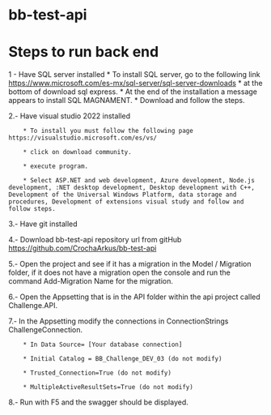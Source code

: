 # bb-test-api
# Steps to run back end
1 - Have SQL server installed
        * To install SQL server, go to the following link https://www.microsoft.com/es-mx/sql-server/sql-server-downloads 
        * at the bottom of download sql express.
        * At the end of the installation a message appears to install SQL MAGNAMENT.
        * Download and follow the steps.
		
2.-  Have visual studio 2022 installed

        * To install you must follow the following page https://visualstudio.microsoft.com/es/vs/
	
        * click on download community.
	
        * execute program.
	
        * Select ASP.NET and web development, Azure development, Node.js development, :NET desktop development, Desktop development with C++, Development of the Universal Windows Platform, data storage and procedures, Development of extensions visual study and follow and follow steps.
	
3.- Have git installed

4.- Download bb-test-api repository url from gitHub https://github.com/CrochaArkus/bb-test-api

5.- Open the project and see if it has a migration in the Model / Migration folder, if it does not have a migration open the console and run the command Add-Migration Name for the migration.

6.- Open the Appsetting that is in the API folder within the api project called Challenge.API.

7.- In the Appsetting modify the connections in ConnectionStrings ChallengeConnection.

        * In Data Source= [Your database connection]
	
        * Initial Catalog = BB_Challenge_DEV_03 (do not modify)
	
        * Trusted_Connection=True (do not modify)
	
        * MultipleActiveResultSets=True (do not modify)
	
8.- Run with F5 and the swagger should be displayed.
